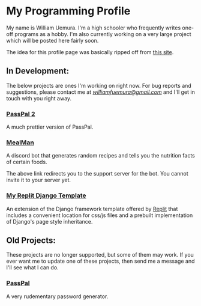 # My Programming Profile

My name is William Uemura. I'm a high schooler who frequently writes one-off programs as a hobby. I'm also currently working on a very large project which will be posted here fairly soon.

The idea for this profile page was basically ripped off from [this site](https://pfg.pw).




## In Development:

The below projects are ones I'm working on right now. For bug reports and suggestions, please contact me at *williamfuemura@gmail.com* and I'll get in touch with you right away.



### [PassPal 2](https://passpal2.williamuemura.repl.co/)

A much prettier version of PassPal. 



### [MealMan](https://discord.com/invite/gKWxmh8xmV)

A discord bot that generates random recipes and tells you the nutrition facts of certain foods.

The above link redirects you to the support server for the bot. You cannot invite it to your server yet.



### [My Replit Django Template](https://django.williamuemura.repl.co/)

An extension of the Django framework template offered by [Replit](https://replit.com) that includes a convenient location for css/js files and a prebuilt implementation of Django's page style inheritance.




## Old Projects:

These projects are no longer supported, but some of them may work. If you ever want me to update one of these projects, then send me a message and I'll see what I can do.



### [PassPal](https://passpal.williamuemura.repl.co/)

A very rudementary password generator. 
